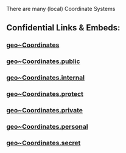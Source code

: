 There are many (local) Coordinate Systems 


## Confidential Links & Embeds: 

### [geo~Coordinates](/_Standards/Earth/geo~Coordinates.md) 

### [geo~Coordinates.public](/_public/Earth/geo~Coordinates.public.md) 

### [geo~Coordinates.internal](/_internal/Earth/geo~Coordinates.internal.md) 

### [geo~Coordinates.protect](/_protect/Earth/geo~Coordinates.protect.md) 

### [geo~Coordinates.private](/_private/Earth/geo~Coordinates.private.md) 

### [geo~Coordinates.personal](/_personal/Earth/geo~Coordinates.personal.md) 

### [geo~Coordinates.secret](/_secret/Earth/geo~Coordinates.secret.md)

